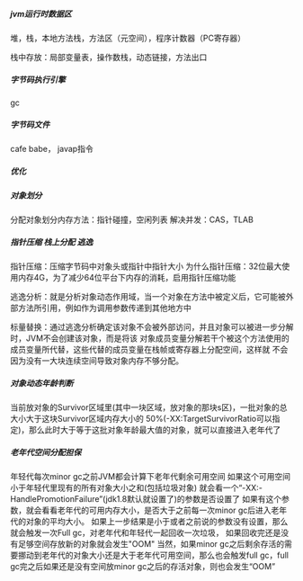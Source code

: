 ##### jvm运行时数据区
堆，栈，本地方法栈，方法区（元空间），程序计数器（PC寄存器）

栈中存放：局部变量表，操作数栈，动态链接，方法出口

##### 字节码执行引擎
gc

##### 字节码文件
cafe babe， javap指令

##### 优化

##### 对象划分
分配对象划分内存方法：指针碰撞，空闲列表
解决并发：CAS，TLAB

##### 指针压缩 栈上分配 逃逸
指针压缩：压缩字节码中对象头或指针中指针大小
为什么指针压缩：32位最大使用内存4G，为了减少64位平台下内存的消耗，启用指针压缩功能

逃逸分析：就是分析对象动态作用域，当一个对象在方法中被定义后，它可能被外部方法所引用，例如作为调用参数传递到其他地方中

标量替换：通过逃逸分析确定该对象不会被外部访问，并且对象可以被进一步分解时，JVM不会创建该对象，而是将该
对象成员变量分解若干个被这个方法使用的成员变量所代替，这些代替的成员变量在栈帧或寄存器上分配空间，这样就
不会因为没有一大块连续空间导致对象内存不够分配。

##### 对象动态年龄判断
当前放对象的Survivor区域里(其中一块区域，放对象的那块s区)，一批对象的总大小大于这块Survivor区域内存大小的
50%(-XX:TargetSurvivorRatio可以指定)，那么此时大于等于这批对象年龄最大值的对象，就可以直接进入老年代了

##### 老年代空间分配担保
年轻代每次minor gc之前JVM都会计算下老年代剩余可用空间
如果这个可用空间小于年轻代里现有的所有对象大小之和(包括垃圾对象)
就会看一个“-XX:-HandlePromotionFailure”(jdk1.8默认就设置了)的参数是否设置了
如果有这个参数，就会看看老年代的可用内存大小，是否大于之前每一次minor gc后进入老年代的对象的平均大小。
如果上一步结果是小于或者之前说的参数没有设置，那么就会触发一次Full gc，对老年代和年轻代一起回收一次垃圾，
如果回收完还是没有足够空间存放新的对象就会发生"OOM"
当然，如果minor gc之后剩余存活的需要挪动到老年代的对象大小还是大于老年代可用空间，那么也会触发full gc，full
gc完之后如果还是没有空间放minor gc之后的存活对象，则也会发生“OOM”

